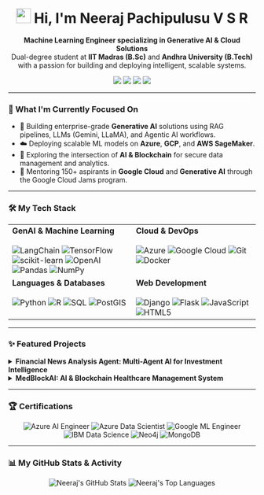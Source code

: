 <h1 align="center">
  <img src="https://raw.githubusercontent.com/MartinHeinz/MartinHeinz/master/wave.gif" width="30px"> 
  Hi, I'm Neeraj Pachipulusu V S R
</h1>

<p align="center">
  <strong>Machine Learning Engineer specializing in Generative AI & Cloud Solutions</strong><br />
  Dual-degree student at <strong>IIT Madras (B.Sc)</strong> and <strong>Andhra University (B.Tech)</strong> with a passion for building and deploying intelligent, scalable systems.
</p>

<p align="center">
  <a href="https://linkedin.com/in/neerajpvsr"><img src="https://img.shields.io/badge/LinkedIn-0A66C2?style=for-the-badge&logo=linkedin&logoColor=white"></a>
  <a href="mailto:neerajpachipulusuvsr@gmail.com"><img src="https://img.shields.io/badge/Gmail-D14836?style=for-the-badge&logo=gmail&logoColor=white"></a>
  <a href="https://your-portfolio-link.com"><img src="https://img.shields.io/badge/Portfolio-255E63?style=for-the-badge&logo=About.me&logoColor=white"></a>
  <a href="https://your-resume-link.pdf"><img src="https://img.shields.io/badge/Resume-EA4335?style=for-the-badge&logo=google-drive&logoColor=white"></a>
</p>

---

### 🚀 What I'm Currently Focused On

- 🤖 Building enterprise-grade **Generative AI** solutions using RAG pipelines, LLMs (Gemini, LLaMA), and Agentic AI workflows.
- ☁️ Deploying scalable ML models on **Azure**, **GCP**, and **AWS SageMaker**.
- 🔗 Exploring the intersection of **AI & Blockchain** for secure data management and analytics.
- 🤝 Mentoring 150+ aspirants in **Google Cloud** and **Generative AI** through the Google Cloud Jams program.

---

### 🛠️ My Tech Stack

<table>
  <tr>
    <td valign="top" width="50%">
      <strong>GenAI & Machine Learning</strong><br><br>
      <img src="https://img.shields.io/badge/LangChain-0086CB?style=for-the-badge&logo=LangChain&logoColor=white" alt="LangChain">
      <img src="https://img.shields.io/badge/TensorFlow-FF6F00?style=for-the-badge&logo=tensorflow&logoColor=white" alt="TensorFlow">
      <img src="https://img.shields.io/badge/scikit_learn-F7931E?style=for-the-badge&logo=scikit-learn&logoColor=white" alt="scikit-learn">
      <img src="https://img.shields.io/badge/OpenAI-412991?style=for-the-badge&logo=openai&logoColor=white" alt="OpenAI">
      <img src="https://img.shields.io/badge/Pandas-150458?style=for-the-badge&logo=pandas&logoColor=white" alt="Pandas">
      <img src="https://img.shields.io/badge/NumPy-013243?style=for-the-badge&logo=numpy&logoColor=white" alt="NumPy">
    </td>
    <td valign="top" width="50%">
      <strong>Cloud & DevOps</strong><br><br>
      <img src="https://img.shields.io/badge/Azure-0078D4?style=for-the-badge&logo=microsoftazure&logoColor=white" alt="Azure">
      <img src="https://img.shields.io/badge/Google_Cloud-4285F4?style=for-the-badge&logo=googlecloud&logoColor=white" alt="Google Cloud">
      <img src="https://img.shields.io/badge/Git-F05032?style=for-the-badge&logo=git&logoColor=white" alt="Git">
      <img src="https://img.shields.io/badge/Docker-2496ED?style=for-the-badge&logo=docker&logoColor=white" alt="Docker">
    </td>
  </tr>
  <tr>
    <td valign="top" width="50%">
      <strong>Languages & Databases</strong><br><br>
      <img src="https://img.shields.io/badge/Python-3776AB?style=for-the-badge&logo=python&logoColor=white" alt="Python">
      <img src="https://img.shields.io/badge/R-276DC3?style=for-the-badge&logo=r&logoColor=white" alt="R">
      <img src="https://img.shields.io/badge/SQL-4479A1?style=for-the-badge&logo=mysql&logoColor=white" alt="SQL">
      <img src="https://img.shields.io/badge/PostGIS-E97C00?style=for-the-badge&logo=postgresql&logoColor=white" alt="PostGIS">
    </td>
    <td valign="top" width="50%">
      <strong>Web Development</strong><br><br>
      <img src="https://img.shields.io/badge/Django-092E20?style=for-the-badge&logo=django&logoColor=white" alt="Django">
      <img src="https://img.shields.io/badge/Flask-000000?style=for-the-badge&logo=flask&logoColor=white" alt="Flask">
      <img src="https://img.shields.io/badge/JavaScript-F7DF1E?style=for-the-badge&logo=javascript&logoColor=black" alt="JavaScript">
      <img src="https://img.shields.io/badge/HTML5-E34F26?style=for-the-badge&logo=html5&logoColor=white" alt="HTML5">
    </td>
  </tr>
</table>

---

### ✨ Featured Projects

<details>
  <summary><strong>Financial News Analysis Agent: Multi-Agent AI for Investment Intelligence</strong></summary>
  <br>
  <p>
    An automated multi-agent AI platform for financial news analysis, sentiment scoring, and risk assessment to generate actionable investment recommendations.
    <br><br>
    <strong>Tech:</strong> 
    <img src="https://img.shields.io/badge/Google_Gemini-4285F4?style=flat-square&logo=google-cloud" alt="Gemini">
    <img src="https://img.shields.io/badge/LangGraph-0086CB?style=flat-square" alt="LangGraph">
    <img src="https://img.shields.io/badge/Streamlit-FF4B4B?style=flat-square&logo=streamlit&logoColor=white" alt="Streamlit">
  </p>
</details>

<details>
  <summary><strong>MedBlockAI: AI & Blockchain Healthcare Management System</strong></summary>
  <br>
  <p>
    An AI-driven E-healthcare system using blockchain for secure, decentralized patient data management, featuring predictive health risk analysis based on clinical data.
    <br><br>
    <strong>Tech:</strong>
    <img src="https://img.shields.io/badge/Python-3776AB?style=flat-square&logo=python&logoColor=white" alt="Python">
    <img src="https://img.shields.io/badge/Solidity-363636?style=flat-square&logo=solidity&logoColor=white" alt="Solidity">
    <img src="https://img.shields.io/badge/IPFS-65C2CB?style=flat-square&logo=ipfs&logoColor=white" alt="IPFS">
    <img src="https://img.shields.io/badge/Ganache-E4A663?style=flat-square" alt="Ganache">
  </p>
</details>

---

### 🏆 Certifications

<p align="center">
  <img src="https://img.shields.io/badge/Azure_AI_Engineer_Associate-0078D4?style=flat-square&logo=microsoftazure" alt="Azure AI Engineer">
  <img src="https://img.shields.io/badge/Azure_Data_Scientist_Associate-0078D4?style=flat-square&logo=microsoftazure" alt="Azure Data Scientist">
  <img src="https://img.shields.io/badge/Google_ML_Engineer-4285F4?style=flat-square&logo=googlecloud" alt="Google ML Engineer">
  <br>
  <img src="https://img.shields.io/badge/IBM_Data_Science-0062FF?style=flat-square&logo=ibm" alt="IBM Data Science">
  <img src="https://img.shields.io/badge/Neo4j_Data_Science-008CC1?style=flat-square&logo=neo4j&logoColor=white" alt="Neo4j">
  <img src="https://img.shields.io/badge/MongoDB_Associate-47A248?style=flat-square&logo=mongodb&logoColor=white" alt="MongoDB">
</p>

---

### 📊 My GitHub Stats & Activity

<p align="center">
  <img src="https://github-readme-stats.vercel.app/api?username=Neeraj-Pachipulusu-V-S-R&show_icons=true&theme=tokyonight&hide_border=true&include_all_commits=true&count_private=true&cache_seconds=3600" alt="Neeraj's GitHub Stats" />
  <img src="https://github-readme-stats.vercel.app/api/top-langs/?username=Neeraj-Pachipulusu-V-S-R&layout=compact&theme=tokyonight&hide_border=true&langs_count=8&cache_seconds=3600" alt="Neeraj's Top Languages" />
</p>
